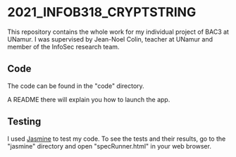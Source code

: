 # 2021_INFOB318_CRYPTSTRING

This repository contains the whole work for my individual project of BAC3 at UNamur. I was supervised by Jean-Noel Colin, teacher at UNamur and member of the InfoSec research team.

## Code

The code can be found in the "code" directory.

A README there will explain you how to launch the app.

## Testing

I used [Jasmine](https://jasmine.github.io/) to test my code. To see the tests and their results, go to the "jasmine" directory and open "specRunner.html" in your web browser.
